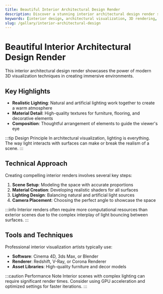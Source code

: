 ```yaml
---
title: Beautiful Interior Architectural Design Render
description: Discover a stunning interior architectural design render showcasing advanced lighting and material techniques.
keywords: [interior design, architectural visualization, 3D rendering, Redshift, lighting]
slug: /gallary/interior-architectural-design
---
```


# Beautiful Interior Architectural Design Render

This interior architectural design render showcases the power of modern 3D visualization techniques in creating immersive environments.

## Key Highlights

- **Realistic Lighting**: Natural and artificial lighting work together to create a warm atmosphere
- **Material Detail**: High-quality textures for furniture, flooring, and decorative elements
- **Composition**: Thoughtful arrangement of elements to guide the viewer's eye

:::tip Design Principle
In architectural visualization, lighting is everything. The way light interacts with surfaces can make or break the realism of a scene.
:::

## Technical Approach

Creating compelling interior renders involves several key steps:

1. **Scene Setup**: Modeling the space with accurate proportions
2. **Material Creation**: Developing realistic shaders for all surfaces
3. **Lighting Design**: Balancing natural and artificial light sources
4. **Camera Placement**: Choosing the perfect angle to showcase the space

:::info
Interior renders often require more computational resources than exterior scenes due to the complex interplay of light bouncing between surfaces.
:::

## Tools and Techniques

Professional interior visualization artists typically use:

- **Software**: Cinema 4D, 3ds Max, or Blender
- **Renderer**: Redshift, V-Ray, or Corona Renderer
- **Asset Libraries**: High-quality furniture and decor models

:::caution Performance Note
Interior scenes with complex lighting can require significant render times. Consider using GPU acceleration and optimized settings for faster iterations.
:::